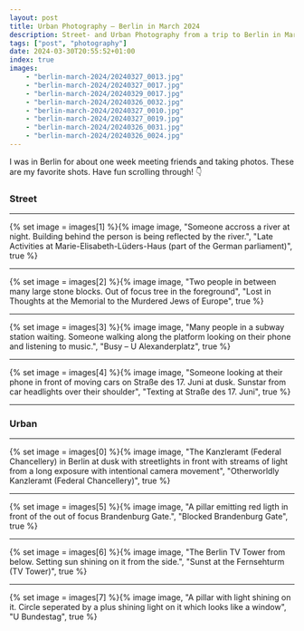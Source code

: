 ```yaml
---
layout: post
title: Urban Photography – Berlin in March 2024
description: Street- and Urban Photography from a trip to Berlin in March 2024
tags: ["post", "photography"]
date: 2024-03-30T20:55:52+01:00
index: true
images:
    - "berlin-march-2024/20240327_0013.jpg"
    - "berlin-march-2024/20240327_0017.jpg"
    - "berlin-march-2024/20240329_0017.jpg"
    - "berlin-march-2024/20240326_0032.jpg"
    - "berlin-march-2024/20240327_0010.jpg"
    - "berlin-march-2024/20240327_0019.jpg"
    - "berlin-march-2024/20240326_0031.jpg"
    - "berlin-march-2024/20240326_0024.jpg"
---
```


I was in Berlin for about one week meeting friends and taking photos. These are my favorite shots. Have fun scrolling through! 👇

### Street

---

{% set image = images[1] %}{% image image, "Someone accross a river at night. Building behind the person is being reflected by the river.", "Late Activities at Marie-Elisabeth-Lüders-Haus (part of the German parliament)", true %}

---

{% set image = images[2] %}{% image image, "Two people in between many large stone blocks. Out of focus tree in the foreground", "Lost in Thoughts at the Memorial to the Murdered Jews of Europe", true %}

---

{% set image = images[3] %}{% image image, "Many people in a subway station waiting. Someone walking along the platform looking on their phone and listening to music.", "Busy – U Alexanderplatz", true %}

---

{% set image = images[4] %}{% image image, "Someone looking at their phone in front of moving cars on Straße des 17. Juni at dusk. Sunstar from car headlights over their shoulder", "Texting at Straße des 17. Juni", true %}

---

### Urban

---

{% set image = images[0] %}{% image image, "The Kanzleramt (Federal Chancellery) in Berlin at dusk with streetlights in front with streams of light from a long exposure with intentional camera movement", "Otherworldly Kanzleramt (Federal Chancellery)", true %}

---

{% set image = images[5] %}{% image image, "A pillar emitting red ligth in front of the out of focus Brandenburg Gate.", "Blocked Brandenburg Gate", true %}

---

{% set image = images[6] %}{% image image, "The Berlin TV Tower from below. Setting sun shining on it from the side.", "Sunst at the Fernsehturm (TV Tower)", true %}

---

{% set image = images[7] %}{% image image, "A pillar with light shining on it. Circle seperated by a plus shining light on it which looks like a window", "U Bundestag", true %}
